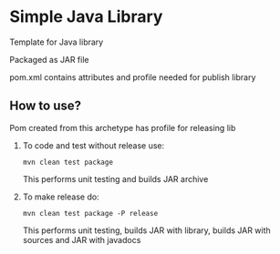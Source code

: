 Simple Java Library
===================
Template for Java library 

Packaged as JAR file

pom.xml contains attributes and profile needed for publish library
 
How to use?
-----------

Pom created from this archetype has profile for releasing lib

1. To code and test without release use:
   ```
   mvn clean test package
   ```
   This performs unit testing and builds JAR archive

2. To make release do:
    ```
    mvn clean test package -P release
    ```

    This performs unit testing, builds JAR with library, builds JAR with sources and JAR with javadocs
